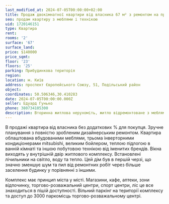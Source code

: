 ```yaml
---
last_modified_at: 2024-07-05T00:00:00+02:00
title: Продаж двокімнатної квартири від власника 67 м² з ремонтом на проспекті Європейського Союзу
seo: продам квартиру з меблями і технікою
uid: 1720146151
type: Квартира
rent:
rooms: '2'
surface: '67'
surface_land:
price: $140000
price_sqmt:
floor: '23'
floors: '25'
parking: Прибудинкова територія
region:
location: м. Київ
address: проспект Європейського Союзу, 51, Подільський район
object:
coordinates: 50.506346,30.410283
date: 2024-07-05T00:00:00.000Z
seller: Едуард Гунько
phone: 380734105300
description: Вторинна житлова нерухоміть, житло відремонтоване з меблями і технікою, придатне і готове для проживання
---
```


В продажі квартира від власника без додаткових % для покупця. Зручне планування з повністю зробленим дизайнерським ремонтом. Квартира облаштована вбудованими меблями, трьома інверторними кондиціонерами mitsubishi, великим бойлером, теплою підлогою в ванній кімнаті та іншою побутовою технікою від іменитих брендів. Вікна виходять у внутрішній двір житлового комплексу. Встановлені лічильники на світло, воду та тепло. Цей дім був в першій черзі, що значно зменшує шум та пил від ремонтних робіт через більше заселення будинку у порівнянні з іншими.

Комплекс має принцип міста у місті. Магазини, кафе, аптеки, зони відпочинку, торгово-розважальний центри, спорт центри, ліс це все знаходиться в пішій доступності. Вільний паркінг на території комплексу та доступ до 3000 паркомісць торгово-розважальному центрі.
